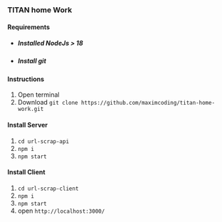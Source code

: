 ### TITAN home Work

#### Requirements

* ##### Installed NodeJs > 18
* ##### Install git

#### Instructions

1. Open terminal 
2. Download `git clone https://github.com/maximcoding/titan-home-work.git`

#### Install Server

1. `cd url-scrap-api`
2. `npm i`
3. `npm start`

#### Install Client

1. `cd url-scrap-client`
2. `npm i`
3. `npm start`
4. open `http://localhost:3000/`


